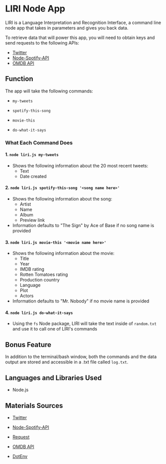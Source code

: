 # LIRI Node App

LIRI is a Language Interpretation and Recognition Interface, a command line node app that takes in parameters and gives you back data.

To retrieve data that will power this app, you will need to obtain keys and send requests to the following APIs:
* [Twitter](https://www.npmjs.com/package/twitter)
* [Node-Spotify-API](https://www.npmjs.com/package/node-spotify-api)
* [OMDB API](http://www.omdbapi.com)

## Function

The app will take the following commands:

* `my-tweets`

* `spotify-this-song`

* `movie-this`

* `do-what-it-says`

### What Each Command Does

####  1. `node liri.js my-tweets`
* Shows the following information about the 20 most recent tweets:
    * Text
    * Date created

#### 2. `node liri.js spotify-this-song '<song name here>'`
* Shows the following information about the song:
    * Artist
    * Name
    * Album
    * Preview link
* Information defaults to "The Sign" by Ace of Base if no song name is provided

#### 3. `node liri.js movie-this '<movie name here>'`
* Shows the following information about the movie:
    * Title
    * Year
    * IMDB rating
    * Rotten Tomatoes rating
    * Production country
    * Language
    * Plot
    * Actors
* Information defaults to "Mr. Nobody" if no movie name is provided

#### 4. `node liri.js do-what-it-says`
* Using the `fs` Node package, LIRI will take the text inside of `random.txt` and use it to call one of LIRI's commands

## Bonus Feature
In addition to the terminal/bash window, both the commands and the data output are stored and accessible in a .txt file called `log.txt`.

## Languages and Libraries Used
* Node.js

## Materials Sources
* [Twitter](https://www.npmjs.com/package/twitter)

* [Node-Spotify-API](https://www.npmjs.com/package/node-spotify-api)

* [Request](https://www.npmjs.com/package/request)

* [OMDB API](http://www.omdbapi.com)

* [DotEnv](https://www.npmjs.com/package/dotenv)












